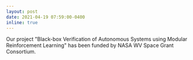 ```yaml
---
layout: post
date: 2021-04-19 07:59:00-0400
inline: true
---
```


Our project "Black-box Verification of Autonomous Systems using Modular Reinforcement Learning" has been funded by NASA WV Space Grant Consortium.
